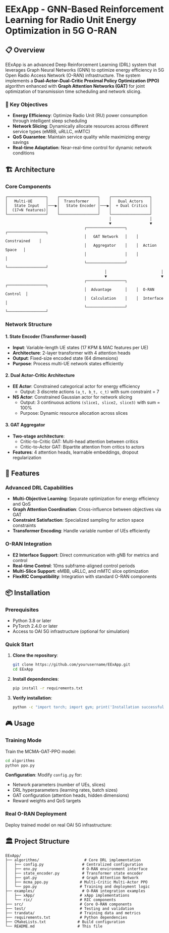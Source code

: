 # EExApp - GNN-Based Reinforcement Learning for Radio Unit Energy Optimization in 5G O-RAN

## 📋 Overview

EExApp is an advanced Deep Reinforcement Learning (DRL) system that leverages Graph Neural Networks (GNN) to optimize energy efficiency in 5G Open Radio Access Network (O-RAN) infrastructure. The system implements a **Dual-Actor-Dual-Critic Proximal Policy Optimization (PPO)** algorithm enhanced with **Graph Attention Networks (GAT)** for joint optimization of transmission time scheduling and network slicing.

### 🎯 Key Objectives

- **Energy Efficiency**: Optimize Radio Unit (RU) power consumption through intelligent sleep scheduling
- **Network Slicing**: Dynamically allocate resources across different service types (eMBB, uRLLC, mMTC)
- **QoS Guarantee**: Maintain service quality while maximizing energy savings
- **Real-time Adaptation**: Near-real-time control for dynamic network conditions

## 🏗️ Architecture

### Core Components

```
┌─────────────────┐    ┌─────────────────┐    ┌─────────────────┐
│   Multi-UE      │    │  Transformer    │    │   Dual Actors   │
│   State Input   │───▶│   State Encoder │───▶│  + Dual Critics │
│  (17×N features)│    │                 │    │                 │
└─────────────────┘    └─────────────────┘    └─────────────────┘
                                              │                 │
                                              ▼                 ▼
                                   ┌─────────────────┐    ┌─────────────────┐
                                   │   GAT Network   │    │  Constrained    │
                                   │   Aggregator    │    │  Action Space   │
                                   │                 │    │                 │
                                   └─────────────────┘    └─────────────────┘
                                            │                        │
                                            ▼                        ▼
                                   ┌─────────────────┐    ┌─────────────────┐
                                   │  Advantage      │    │  O-RAN Control  │
                                   │  Calculation    │    │  Interface      │
                                   └─────────────────┘    └─────────────────┘
```

### Network Structure

#### 1. **State Encoder (Transformer-based)**
- **Input**: Variable-length UE states (17 KPM & MAC features per UE)
- **Architecture**: 2-layer transformer with 4 attention heads
- **Output**: Fixed-size encoded state (64 dimensions)
- **Purpose**: Process multi-UE network states efficiently

#### 2. **Dual Actor-Critic Architecture**
- **EE Actor**: Constrained categorical actor for energy efficiency
  - Output: 3 discrete actions `(a_t, b_t, c_t)` with sum constraint = 7
- **NS Actor**: Constrained Gaussian actor for network slicing
  - Output: 3 continuous actions `(slice1, slice2, slice3)` with sum = 100%
  - Purpose: Dynamic resource allocation across slices

#### 3. **GAT Aggregator**
- **Two-stage architecture**:
  - Critic-to-Critic GAT: Multi-head attention between critics
  - Critic-to-Actor GAT: Bipartite attention from critics to actors
- **Features**: 4 attention heads, learnable embeddings, dropout regularization

## 🚀 Features

### Advanced DRL Capabilities
- **Multi-Objective Learning**: Separate optimization for energy efficiency and QoS
- **Graph Attention Coordination**: Cross-influence between objectives via GAT
- **Constraint Satisfaction**: Specialized sampling for action space constraints
- **Transformer Encoding**: Handle variable number of UEs efficiently

### O-RAN Integration
- **E2 Interface Support**: Direct communication with gNB for metrics and control
- **Real-time Control**: 10ms subframe-aligned control periods
- **Multi-Slice Support**: eMBB, uRLLC, and mMTC slice optimization
- **FlexRIC Compatibility**: Integration with standard O-RAN components

## 📦 Installation

### Prerequisites
- Python 3.8 or later
- PyTorch 2.4.0 or later
- Access to OAI 5G infrastructure (optional for simulation)

### Quick Start

1. **Clone the repository**:
   ```bash
   git clone https://github.com/yourusername/EExApp.git
   cd EExApp
   ```

2. **Install dependencies**:
   ```bash
   pip install -r requirements.txt
   ```

3. **Verify installation**:
   ```bash
   python -c "import torch; import gym; print('Installation successful!')"
   ```

## 🎮 Usage

### Training Mode

Train the MCMA-GAT-PPO model:

```bash
cd algorithms
python ppo.py
```

**Configuration**: Modify `config.py` for:
- Network parameters (number of UEs, slices)
- DRL hyperparameters (learning rates, batch sizes)
- GAT configuration (attention heads, hidden dimensions)
- Reward weights and QoS targets


### Real O-RAN Deployment

Deploy trained model on real OAI 5G infrastructure:





## 🏛️ Project Structure

```
EExApp/
├── algorithms/                    # Core DRL implementation
│   ├── config.py                 # Centralized configuration
│   ├── env.py                    # O-RAN environment interface
│   ├── state_encoder.py          # Transformer state encoder
│   ├── gat.py                    # Graph Attention Network
│   ├── mcma_ppo.py              # Multi-Critic Multi-Actor PPO
│   └── ppo.py                   # Training and deployment logic
├── examples/                     # O-RAN integration examples
│   ├── xApp/                    # xApp implementations
│   └── ric/                     # RIC components
├── src/                         # Core O-RAN components
├── test/                        # Testing and validation
├── trandata/                    # Training data and metrics
├── requirements.txt             # Python dependencies
├── CMakeLists.txt              # Build configuration
└── README.md                   # This file
```

